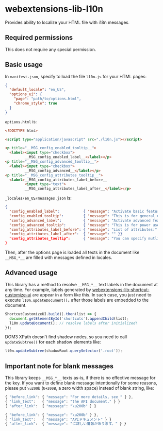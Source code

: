 # webextensions-lib-l10n

Provides ability to localize your HTML file with i18n messages.

## Required permissions

This does not require any special permission.

## Basic usage

In `manifest.json`, specify to load the file `l10n.js` for your HTML pages:

```json
{
  "default_locale": "en_US",
  "options_ui": {
    "page": "path/to/options.html",
    "chrome_style": true
  }
}
```

`options.html` is:

```html
<!DOCTYPE html>

<script type="application/javascript" src="./l10n.js"></script>

<p title="__MSG_config_enabled_tooltip__">
  <label><input type="checkbox">
         __MSG_config_enabled_label__</label></p>
<p title="__MSG_config_advanced_tooltip__">
  <label><input type="checkbox">
         __MSG_config_advanced__</label></p>
<p title="__MSG_config_attributes_tooltip__">
  <label>__MSG_config_attributes_label_before__
         <input type="text">
         __MSG_config_attributes_label_after__</label></p>
```

`_locales/en_US/messages.json` is:

~~~json
{
  "config_enabled_label":           { "message": "Activate basic features" },
  "config_enabled_tooltip":         { "message": "This is for general users." },
  "config_advanced_label":          { "message": "Activate advanced features" },
  "config_advanced_tooltip":        { "message": "This is for power users." },
  "config_attributes_label_before": { "message": "List of attributes:" },
  "config_attributes_label_after":  { "message": "" }}
  "config_attributes_tooltip":      { "message": "You can specify mutlipe items delimited with \"|\"." }
}
~~~

Then, after the options page is loaded all texts in the document like `__MSG_*__` are filled with messages defined in locales.

## Advanced usage

This library has a method to resolve `__MSG_*__` text labels in the document at any time. For example, labels generated by [webextensions-lib-shortcut-customize-ui](https://github.com/piroor/webextensions-lib-shortcut-customize-ui) are appear in a form like this. In such case, you just need to execute `l10n.updateDocument();` after those labels are embedded to the document.

```javascript
ShortcutCustomizeUI.build().then(list => {
  document.getElementById('shortcuts').appendChild(list);
  l10n.updateDocument(); // resolve labels after initialized!
});
```

DOM3 XPath doesn't find shadow nodes, so you need to call `updateSubtree()` for each shadow elements like:

```javascript
lt0n.updateSubtree(shadowRoot.querySelector('.root'));
```

## Important note for blank messages

This library keeps `__MSG_*__` texts as-is, if there is no effective message for the key.
If you want to define blank message intentionally for some reasons, please put `\u200b` (`U+200B`, a zero width space) instead of blank string, like:

```javascript
{ "before_link": { "message": "For more details, see " } },
{ "link_text":   { "message": "the API document." } }
{ "after_link":  { "message": "\u200b" } }

{ "before_link": { "message": "\u200b" } },
{ "link_text":   { "message": "APIドキュメント" } }
{ "after_link":  { "message": "に詳しい情報があります。" } }
```
